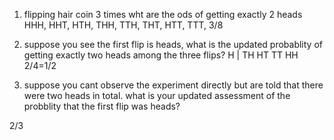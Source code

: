 1) flipping hair coin 3 times wht are the ods of getting exactly 2 heads
HHH, HHT, HTH, THH, TTH, THT, HTT, TTT, 
3/8 

2) suppose you see the first flip is heads, what is the updated probablity of getting exactly two heads among the three flips?
H |  TH  HT TT HH
2/4=1/2

3) suppose you cant observe the experiment directly but are told that there were two heads in total. what is your updated assessment of the probblity that the first flip was heads?

2/3 
